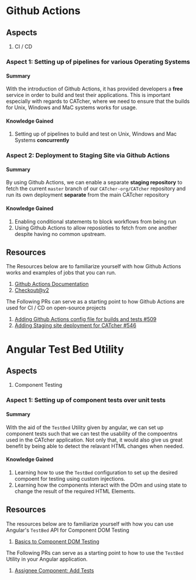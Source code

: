 # Github Actions 

## Aspects

1. CI / CD

### Aspect 1: Setting up of pipelines for various Operating Systems 

#### Summary 

With the introduction of Github Actions, it has provided developers a **free**
service in order to build and test their applications. This is important 
especially with regards to CATcher, where we need to ensure that the builds
 for Unix, Windows and MaC systems works for usage. 

#### Knowledge Gained 

1. Setting up of pipelines to build and test on Unix, Windows and Mac 
Systems **concurrently**

### Aspect 2: Deployment to Staging Site via Github Actions 

#### Summary 

By using Github Actions, we can enable a separate **staging repository** to
fetch the current `master` branch of our `CATcher-org/CATcher` repository and 
run its own deployment **separate** from the main CATcher repository

#### Knowledge Gained 

1. Enabling conditional statements to block workflows from being run
2. Using Github Actions to allow reposioties to fetch from one 
another despite having no common upstream.

## Resources 

The Resources below are to familiarize yourself with how Github Actions works
and examples of jobs that you can run. 

1. [Github Actions Documentation](https://docs.github.com/en/actions)
2. [Checkout@v2](https://github.com/marketplace/actions/checkout)

The Following PRs can serve as a starting point to how Github Actions are 
used for CI / CD on open-source projects

1. [Adding Github Actions config file for builds and tests #509](https://github.com/CATcher-org/CATcher/pull/509)
2. [Adding Staging site deployment for CATcher #546](https://github.com/CATcher-org/CATcher/pull/546)

# Angular Test Bed Utility 

## Aspects 

1. Component Testing 

### Aspect 1: Setting up of component tests over unit tests 

#### Summary 

With the aid of the `TestBed` Utility given by angular, we can set up component 
tests such that we can test the usability of the compoentns used in the 
CATcher application. Not only that, it would also give us great benefit 
by being able to detect the relavant HTML changes when needed. 

#### Knowledge Gained 

1. Learning how to use the `TestBed` configuration to set up the desired 
compoent for testing using custom injections. 
2. Learning how the components interact with the DOm and using state 
to change the result of the required HTML Elements. 

## Resources 

The resources below are to familiarize yourself with how you can use 
Angular's `TestBed` API for Component DOM Testing 

1. [Basics to Component DOM Testing](https://angular.io/guide/testing-components-basics#component-dom-testing)

The Following PRs can serve as a starting point to how to use the 
`TestBed` Utility in your Angular application. 

1. [Assignee Component: Add Tests](https://github.com/CATcher-org/CATcher/pull/555)